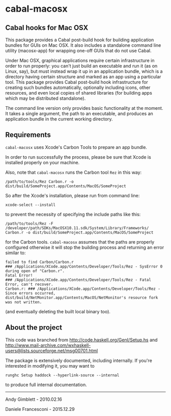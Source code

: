 # cabal-macosx

## Cabal hooks for Mac OSX

This package provides a Cabal post-build hook for building application
bundles for GUIs on Mac OSX.  It also includes a standalone command
line utility (macosx-app) for wrapping one-off GUIs that do not use Cabal.

Under Mac OSX, graphical applications require certain infrastructure
in order to run properly: you can't just build an executable and run
it (as on Linux, say), but must instead wrap it up in an application
bundle, which is a directory having certain structure and marked as an
app using a particular tool.  This package provides Cabal post-build
hook infrastructure for creating such bundles automatically,
optionally including icons, other resources, and even local copies of
shared libraries (for building apps which may be distributed
standalone).

The command line version only provides basic functionality at the
moment.  It takes a single argument, the path to an executable,
and produces an application bundle in the current working directory.

## Requirements

`cabal-macosx` uses Xcode's Carbon Tools to prepare an app bundle.

In order to run successfully the process, please be sure that Xcode is installed properly on your machine.

Also, note that `cabal-macosx` runs the Carbon tool `Rez` in this way:

```
/path/to/tools/Rez Carbon.r -o dist/build/SomeProject.app/Contents/MacOS/SomeProject
```

So after the Xcode's installation, please run from command line:

```
xcode-select --install
```

to prevent the necessity of specifying the include paths like this:

```
/path/to/tools/Rez -F /developer/path/SDKs/MacOSX10.11.sdk/System/Library/Frameworks/ Carbon.r -o dist/build/SomeProject.app/Contents/MacOS/SomeProject
```

for the Carbon tools. `cabal-macosx` assumes that the paths are properly configured otherwise it will stop the building process and returning an error similar to:

```
failed to find Carbon/Carbon.r
### /Applications/XCode.app/Contents/Developer/Tools/Rez - SysError 0 during open of "Carbon.r".
Fatal Error!
### /Applications/XCode.app/Contents/Developer/Tools/Rez - Fatal Error, can't recover.
Carbon.r: ### /Applications/XCode.app/Contents/Developer/Tools/Rez - Since errors occurred, dist/build/NetMonitor.app/Contents/MacOS/NetMonitor's resource fork was not written.
```

(and eventually deleting the built local binary too).

## About the project

This code was branched from http://code.haskell.org/GenI/Setup.hs
and
http://www.mail-archive.com/wxhaskell-users@lists.sourceforge.net/msg00701.html

The package is extensively documented, including internally.  If
you're interested in modifying it, you may want to

```
runghc Setup haddock --hyperlink-source --internal
```
to produce full internal documentation.

----

Andy Gimblett - 2010.02.16

Daniele Francesconi - 2015.12.29
